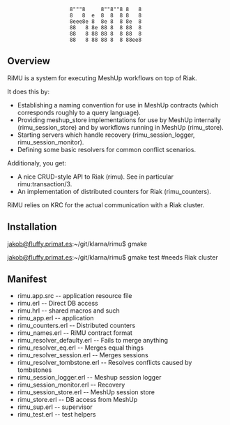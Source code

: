 
                        8"""8     8""8""8 8   8
                        8   8  e  8  8  8 8   8
                        8eee8e 8  8e 8  8 8e  8
                        88   8 8e 88 8  8 88  8
                        88   8 88 88 8  8 88  8
                        88   8 88 88 8  8 88ee8

## Overview
RiMU is a system for executing MeshUp workflows on top of Riak.

It does this by:
* Establishing a naming convention for use in MeshUp contracts (which
  corresponds roughly to a query language).
* Providing meshup_store implementations for use by MeshUp internally
  (rimu_session_store) and by workflows running in MeshUp
  (rimu_store).
* Starting servers which handle recovery (rimu_session_logger,
  rimu_session_monitor).
* Defining some basic resolvers for common conflict scenarios.

Additionaly, you get:
* A nice CRUD-style API to Riak (rimu). See in particular
  rimu:transaction/3.
* An implementation of distributed counters for Riak (rimu_counters).

RiMU relies on KRC for the actual communication with a Riak cluster.

## Installation
jakob@fluffy.primat.es:~/git/klarna/rimu$ gmake

jakob@fluffy.primat.es:~/git/klarna/rimu$ gmake test #needs Riak cluster

## Manifest
* rimu.app.src                -- application resource file
* rimu.erl                    -- Direct DB access
* rimu.hrl                    -- shared macros and such
* rimu_app.erl                -- application
* rimu_counters.erl           -- Distributed counters
* rimu_names.erl              -- RiMU contract format
* rimu_resolver_defaulty.erl  -- Fails to merge anything
* rimu_resolver_eq.erl        -- Merges equal things
* rimu_resolver_session.erl   -- Merges sessions
* rimu_resolver_tombstone.erl -- Resolves conflicts caused by tombstones
* rimu_session_logger.erl     -- Meshup session logger
* rimu_session_monitor.erl    -- Recovery
* rimu_session_store.erl      -- MeshUp session store
* rimu_store.erl              -- DB access from MeshUp
* rimu_sup.erl                -- supervisor
* rimu_test.erl               -- test helpers
